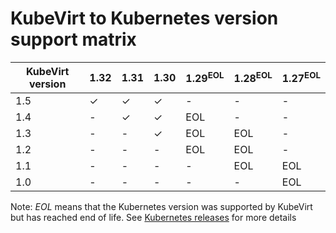 # KubeVirt to Kubernetes version support matrix

| KubeVirt version | 1.32               | 1.31               | 1.30               | 1.29<sup>EOL</sup> | 1.28<sup>EOL</sup> | 1.27<sup>EOL</sup> |
|------------------|--------------------|--------------------|--------------------|--------------------|--------------------|--------------------|
|              1.5 | ✓                  | ✓                  | ✓                  | -                  | -                  | -                  |
|              1.4 | -                  | ✓                  | ✓                  | EOL                | -                  | -                  |
|              1.3 | -                  | -                  | ✓                  | EOL                | EOL                | -                  |
|              1.2 | -                  | -                  | -                  | EOL                | EOL                | -                  |
|              1.1 | -                  | -                  | -                  | -                  | EOL                | EOL                |
|              1.0 | -                  | -                  | -                  | -                  | -                  | EOL                |


Note: _EOL_ means that the Kubernetes version was supported by KubeVirt but has reached end of life. See [Kubernetes releases](https://kubernetes.io/releases/) for more details
